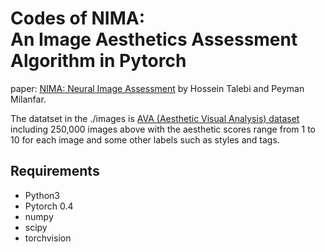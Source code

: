 # Codes of NIMA: <br> An Image Aesthetics Assessment Algorithm in Pytorch

paper: [NIMA: Neural Image Assessment](https://arxiv.org/abs/1709.05424v2) by Hossein Talebi and Peyman Milanfar.

The datatset in the ./images is [AVA (Aesthetic Visual Analysis) dataset](http://refbase.cvc.uab.es/files/MMP2012a.pdf) including 250,000 images above with the aesthetic scores range from 1 to 10 for each image and some other labels such as styles and tags.

Requirements
-------------
* Python3 <br> 
* Pytorch 0.4 <br> 
* numpy <br> 
* scipy <br> 
* torchvision 
